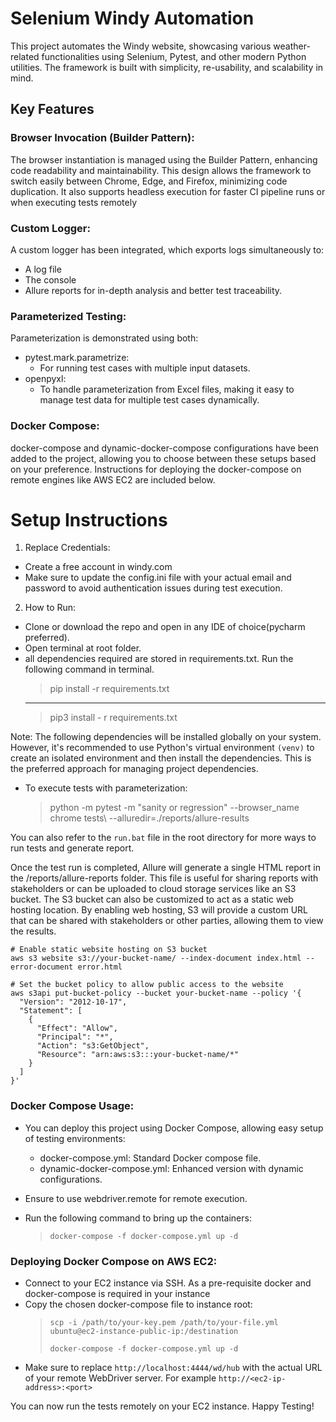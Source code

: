 # Selenium Windy Automation
This project automates the Windy website, showcasing various weather-related functionalities using 
Selenium, Pytest, and other modern Python utilities. 
The framework is built with simplicity, re-usability, and scalability in mind.

## Key Features
### Browser Invocation (Builder Pattern):
The browser instantiation is managed using the Builder Pattern, enhancing code readability and maintainability. 
This design allows the framework to switch easily between Chrome, Edge, and Firefox, minimizing code duplication. 
It also supports headless execution for faster CI pipeline runs or when executing tests remotely

### Custom Logger:

A custom logger has been integrated, which exports logs simultaneously to:
 - A log file
 - The console
 - Allure reports for in-depth analysis and better test traceability.

### Parameterized Testing:

Parameterization is demonstrated using both:
 - pytest.mark.parametrize: 
   - For running test cases with multiple input datasets.
 - openpyxl: 
   - To handle parameterization from Excel files, making it easy to manage test data for multiple test cases dynamically.

### Docker Compose:

docker-compose and dynamic-docker-compose configurations have been added to the project, allowing you to choose between these setups based on your preference.
Instructions for deploying the docker-compose on remote engines like AWS EC2 are included below.

# Setup Instructions
1. Replace Credentials:

 - Create a free account in windy.com
 - Make sure to update the config.ini file with your actual email and password to avoid authentication issues during test execution.

2. How to Run:

 - Clone or download the repo and open in any IDE of choice(pycharm preferred).
 - Open terminal at root folder.
 - all dependencies required are stored in requirements.txt. Run the following command in terminal.
   > pip install -r requirements.txt
   ---
   > pip3 install - r requirements.txt
 
Note: The following dependencies will be installed globally on your system. However, it's recommended to use Python's virtual environment `(venv)` to create an isolated environment and then install the dependencies. This is the preferred approach for managing project dependencies.
 - To execute tests with parameterization:
   >python -m pytest -m "sanity or regression" --browser_name chrome tests\ --alluredir=./reports/allure-results

You can also refer to the `run.bat` file in the root directory for more ways to run tests and generate report.

Once the test run is completed, Allure will generate a single HTML report in the /reports/allure-reports folder.
This file is useful for sharing reports with stakeholders or can be uploaded to cloud storage services like an S3 bucket. The S3 bucket can also be customized to act as a static web hosting location. By enabling web hosting, S3 will provide a custom URL that can be shared with stakeholders or other parties, allowing them to view the results.

```
# Enable static website hosting on S3 bucket
aws s3 website s3://your-bucket-name/ --index-document index.html --error-document error.html

# Set the bucket policy to allow public access to the website
aws s3api put-bucket-policy --bucket your-bucket-name --policy '{
  "Version": "2012-10-17",
  "Statement": [
    {
      "Effect": "Allow",
      "Principal": "*",
      "Action": "s3:GetObject",
      "Resource": "arn:aws:s3:::your-bucket-name/*"
    }
  ]
}'
```
### Docker Compose Usage:

- You can deploy this project using Docker Compose, allowing easy setup of testing environments:
   - docker-compose.yml: Standard Docker compose file.
   - dynamic-docker-compose.yml: Enhanced version with dynamic configurations.

- Ensure to use webdriver.remote for remote execution.

- Run the following command to bring up the containers:
    > `docker-compose -f docker-compose.yml up -d`

### Deploying Docker Compose on AWS EC2:
- Connect to your EC2 instance via SSH. As a pre-requisite docker and docker-compose is required in your instance
- Copy the chosen docker-compose file to instance root:
  >`scp -i /path/to/your-key.pem /path/to/your-file.yml ubuntu@ec2-instance-public-ip:/destination`
  > 
  >`docker-compose -f docker-compose.yml up -d`
- Make sure to replace `http://localhost:4444/wd/hub` with the actual URL of your remote WebDriver server. For example `http://<ec2-ip-address>:<port>`

You can now run the tests remotely on your EC2 instance.
Happy Testing!
